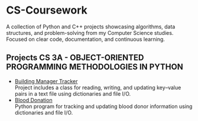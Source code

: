 # CS-Coursework

A collection of Python and C++ projects showcasing algorithms, data structures, and problem-solving from my Computer Science studies. Focused on clear code, documentation, and continuous learning.

## Projects CS 3A - OBJECT-ORIENTED PROGRAMMING METHODOLOGIES IN PYTHON

- [Building Manager Tracker](projects/Building-Manager-Tracker/README.md)  
  Project includes a class for reading, writing, and updating key–value pairs in a text file using dictionaries and file I/O.
- [Blood Donation](projects/blood-donation/README.md)  
  Python program for tracking and updating blood donor information using dictionaries and file I/O.
